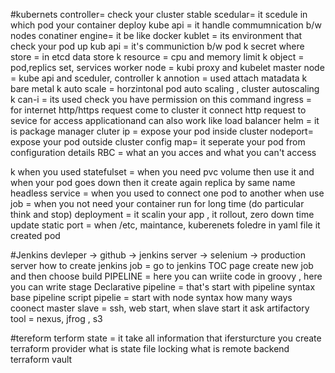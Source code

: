 #kubernets
controller= check your cluster stable
scedular= it scedule in which pod your container deploy
kube api = it handle commumnication b/w nodes
conatiner engine= it be like docker
kublet = its environment that check your pod up
kub api = it's communiction b/w pod
k secret where store = in etcd data store
k resource = cpu and memory limit
k object = pod,replics set, services
worker node = kubi proxy and kubelet
master node = kube api and sceduler, controller
k annotion = used attach matadata
                                                                              k bare metal
k auto scale = horzintonal pod auto scaling , cluster autoscaling
k can-i = its used check you have permission on this command
ingress = for internet http/https request come to cluster it connect http request to sevice for access applicationand can also work like load balancer
helm = it is package manager
cluter ip = expose your pod inside cluster
nodeport= expose your pod outside cluster
config map= it seperate your pod from configuration details 
RBC = what an you acces and what you can't access
 
k when you used statefulset = when you need pvc volume then use it and when your pod goes down then it create again replica by same name
headless service = when you used to connect one pod to another
when use job = when you not need your container run for long time (do particular think and stop)
deployment = it scalin your app , it rollout, zero down time update
static port = when /etc, maintance, kuberenets foledre in yaml file it created pod

#Jenkins
devleper -> github -> jenkins server -> selenium -> production server
how to create jenkins job = go to jenkins TOC page create new job and then choose build
PIPELINE = here you can wriite code in groovy , here you can write stage
Declarative pipeline = that's start with pipeline syntax base pipeline
script pipelie = start with node syntax
how many ways coonect master slave = ssh, web start, when slave start it ask
artifactory tool = nexus, jfrog , s3 


#tereform
terform state = it take all information that ifersturcture you create
terraform provider
what is state file locking
what is remote backend
terraform vault 
